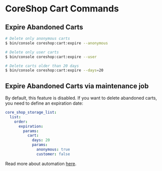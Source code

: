 # CoreShop Cart Commands

## Expire Abandoned Carts

```bash
# Delete only anonymous carts
$ bin/console coreshop:cart:expire --anonymous

# Delete only user carts
$ bin/console coreshop:cart:expire --user

# Delete carts older than 20 days
$ bin/console coreshop:cart:expire --days=20
```

## Expire Abandoned Carts via maintenance job
By default, this feature is disabled.
If you want to delete abandoned carts, you need to define an expiration date:

```yml
core_shop_storage_list:
  list:
    order:
      expiration:
        params:
          cart:
            days: 20
            params:
              anonymous: true
              customer: false

```

Read more about automation [here](../../02_User_Documentation/10_Automation#expired-carts).